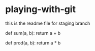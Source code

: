 # playing-with-git

this is the readme file for staging branch

def sum(a, b):
    return a + b

def prod(a, b):
    return a * b
    
